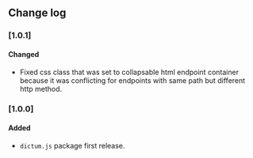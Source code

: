 
## Change log

### [1.0.1]

#### Changed

- Fixed css class that was set to collapsable html endpoint container because it was conflicting for endpoints with same path but different http method.

### [1.0.0]

#### Added

- `dictum.js` package first release.
